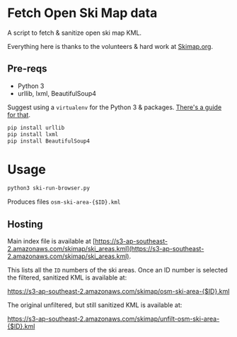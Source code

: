 # Fetch Open Ski Map data

A script to fetch & sanitize open ski map KML.

Everything here is thanks to the volunteers & hard work at [Skimap.org](https://skimap.org).

## Pre-reqs

* Python 3
* urllib, lxml, BeautifulSoup4

Suggest using a `virtualenv` for the Python 3 & packages. [There's a guide for that](https://gist.github.com/sarah-j-smith/1a054d5efa3ee7f32c1ee52f17a8a0f1).

```bash
pip install urllib
pip install lxml
pip install BeautifulSoup4
```

# Usage

```bash
python3 ski-run-browser.py
```

Produces files `osm-ski-area-{$ID}.kml`

## Hosting

Main index file is available at [https://s3-ap-southeast-2.amazonaws.com/skimap/ski_areas.kml](https://s3-ap-southeast-2.amazonaws.com/skimap/ski_areas.kml).

This lists all the `ID` numbers of the ski areas.  Once an ID number is selected the filtered, sanitized KML is available at:

https://s3-ap-southeast-2.amazonaws.com/skimap/osm-ski-area-{$ID}.kml

The original unfiltered, but still sanitized KML is available at:

https://s3-ap-southeast-2.amazonaws.com/skimap/unfilt-osm-ski-area-{$ID}.kml

